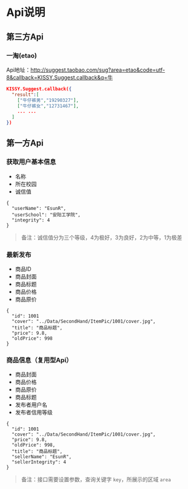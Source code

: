 # Api说明
## 第三方Api

### 一淘(etao)

Api地址：http://suggest.taobao.com/sug?area=etao&code=utf-8&callback=KISSY.Suggest.callback&q=牛
```json
KISSY.Suggest.callback({
  "result":[
    ["牛仔裤男","19290327"],
    ["牛仔裤女","12731467"],
    ... ...
  ]
})
```

## 第一方Api
### 获取用户基本信息
+ 名称
+ 所在校园
+ 诚信值
```
{
  "userName": "EsunR",
  "userSchool": "安阳工学院",
  "integrity": 4
}
```
> 备注：诚信值分为三个等级，4为极好，3为良好，2为中等，1为极差

### 最新发布
+ 商品ID
+ 商品封面
+ 商品标题
+ 商品价格
+ 商品原价
```
{
  "id": 1001
  "cover": "../Data/SecondHand/ItemPic/1001/cover.jpg",
  "title": "商品标题",
  "price": 9.8,
  "oldPrice": 998
}
```

### 商品信息（复用型Api）
+ 商品封面
+ 商品价格
+ 商品原价
+ 商品标题
+ 发布者用户名
+ 发布者信用等级
```
{
  "id": 1001
  "cover": "../Data/SecondHand/ItemPic/1001/cover.jpg",
  "price": 9.8,
  "oldPrice": 998,
  "title": "商品标题",
  "sellerName": "EsunR",
  "sellerIntegrity": 4
}
```
> 备注：接口需要设置参数，查询关键字 `key`，所展示的区域 `area`